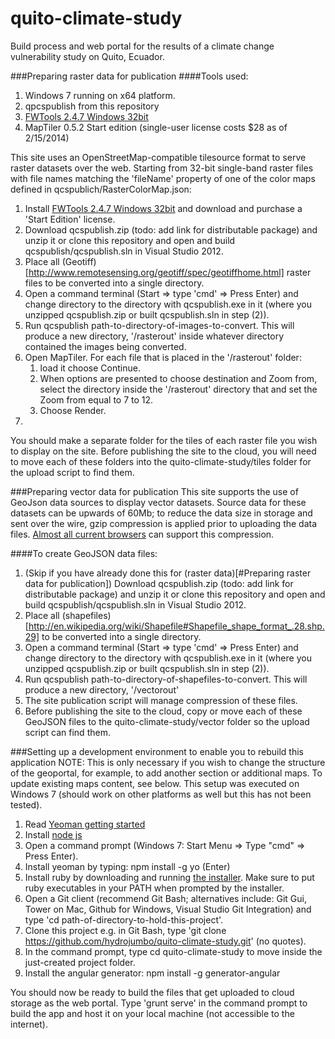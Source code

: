quito-climate-study
===================

Build process and web portal for the results of a climate change vulnerability study on Quito, Ecuador.


###Preparing raster data for publication
####Tools used:
1. Windows 7 running on x64 platform.
2. qpcspublish from this repository
3. [FWTools 2.4.7 Windows 32bit](http://fwtools.maptools.org/)
4. MapTiler 0.5.2 Start edition (single-user license costs $28 as of 2/15/2014)

This site uses an OpenStreetMap-compatible tilesource format to serve raster datasets over the web. Starting from 32-bit single-band raster files with file names matching the 'fileName' property of one of the color maps defined in qcspublich/RasterColorMap.json:

1. Install [FWTools 2.4.7 Windows 32bit](http://fwtools.maptools.org/) and download and purchase a 'Start Edition' license.
2. Download qcspublish.zip (todo: add link for distributable package) and unzip it or clone this repository and open and build qcspublish/qcspublish.sln in Visual Studio 2012.
3. Place all (Geotiff)[http://www.remotesensing.org/geotiff/spec/geotiffhome.html] raster files to be converted into a single directory.
4. Open a command terminal (Start => type 'cmd' => Press Enter) and change directory to the directory with qcspublish.exe in it (where you unzipped qcspublish.zip or built qcspublish.sln in step (2)).
5. Run qcspublish path-to-directory-of-images-to-convert. This will produce a new directory, '/rasterout' inside whatever directory contained the images being converted.
6. Open MapTiler. For each file that is placed in the '/rasterout' folder:
	1. load it choose Continue.
	2. When options are presented to choose destination and Zoom from, select the directory inside the '/rasterout' directory that  and set the Zoom from equal to 7 to 12. 
	3. Choose Render.
7. 

You should make a separate folder for the tiles of each raster file you wish to display on the site. Before publishing the site to the cloud, you will need to move each of these folders into the quito-climate-study/tiles folder for the upload script to find them. 

###Preparing vector data for publication
This site supports the use of GeoJson data sources to display vector datasets. Source data for these datasets can be upwards of 60Mb; to reduce the data size in storage and sent over the wire, gzip compression is applied prior to uploading the data files. [Almost all current browsers](http://webmasters.stackexchange.com/questions/22217/which-browsers-handle-content-encoding-gzip-and-which-of-them-has-any-special) can support this compression.

####To create GeoJSON data files:
1. (Skip if you have already done this for (raster data)[#Preparing raster data for publication]) Download qcspublish.zip (todo: add link for distributable package) and unzip it or clone this repository and open and build qcspublish/qcspublish.sln in Visual Studio 2012.
2. Place all (shapefiles)[http://en.wikipedia.org/wiki/Shapefile#Shapefile_shape_format_.28.shp.29] to be converted into a single directory.
3. Open a command terminal (Start => type 'cmd' => Press Enter) and change directory to the directory with qcspublish.exe in it (where you unzipped qcspublish.zip or built qcspublish.sln in step (2)).
4. Run qcspublish path-to-directory-of-shapefiles-to-convert. This will produce a new directory, '/vectorout'
5. The site publication script will manage compression of these files.
6. Before publishing the site to the cloud, copy or move each of these GeoJSON files to the quito-climate-study/vector folder so the upload script can find them.

###Setting up a development environment to enable you to rebuild this application
NOTE: This is only necessary if you wish to change the structure of the geoportal, for example, to add another section or additional maps. To update existing maps content, see below. This setup was executed on Windows 7 (should work on other platforms as well but this has not been tested).

1. Read [Yeoman getting started](http://yeoman.io/gettingstarted.html)
2. Install [node js](http://nodejs.org/download/)
3. Open a command prompt (Windows 7: Start Menu => Type "cmd" => Press Enter).
4. Install yeoman by typing: npm install -g yo (Enter)
5. Install ruby by downloading and running [the installer](http://rubyinstaller.org/). Make sure to put ruby executables in your PATH when prompted by the installer.
6. Open a Git client (recommend Git Bash; alternatives include: Git Gui, Tower on Mac, Github for Windows, Visual Studio Git Integration) and type 'cd path-of-directory-to-hold-this-project'.
7. Clone this project e.g. in Git Bash, type 'git clone https://github.com/hydrojumbo/quito-climate-study.git' (no quotes).
8. In the command prompt, type cd quito-climate-study to move inside the just-created project folder.
9. Install the angular generator: npm install -g generator-angular

You should now be ready to build the files that get uploaded to cloud storage as the web portal. Type 'grunt serve' in the command prompt to build the app and host it on your local machine (not accessible to the internet).

